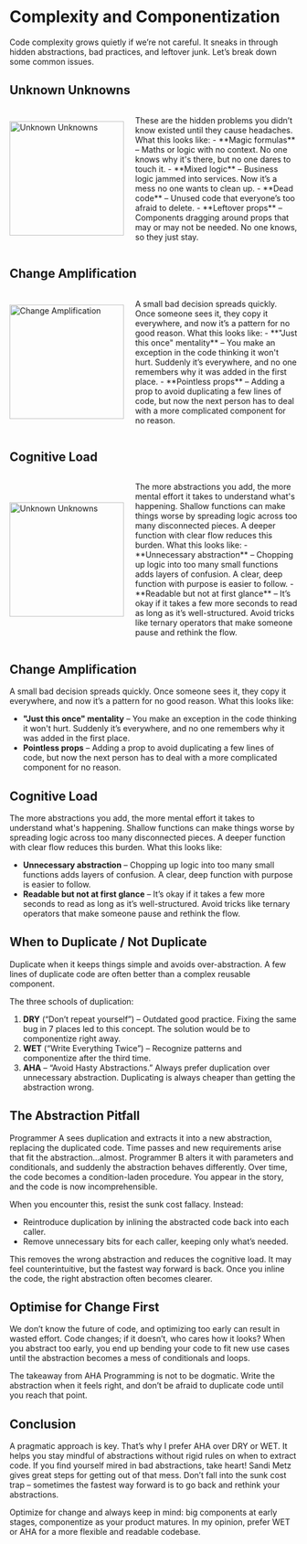 # Complexity and Componentization

Code complexity grows quietly if we’re not careful. It sneaks in through hidden abstractions, bad practices, and leftover junk. Let’s break down some common issues.

## Unknown Unknowns

<div style="display: flex; align-items: center;">
  <img src="https://bank.cellar-c2.services.clever-cloud.com/file/project/2bcc599a6d3448cac599dbf86985b947/5w7z54.jpg" alt="Unknown Unknowns" style="width: 200px; margin-right: 20px;">
  <p>
    These are the hidden problems you didn’t know existed until they cause headaches. What this looks like:
    - **Magic formulas** – Maths or logic with no context. No one knows why it's there, but no one dares to touch it.
    - **Mixed logic** – Business logic jammed into services. Now it’s a mess no one wants to clean up.
    - **Dead code** – Unused code that everyone’s too afraid to delete.
    - **Leftover props** – Components dragging around props that may or may not be needed. No one knows, so they just stay.
  </p>
</div>

## Change Amplification

<div style="display: flex; align-items: center;">
  <img src="https://bank.cellar-c2.services.clever-cloud.com/file/project/2512276ef192d2fad1188985b14b49f6/DALL%C2%B7E%202024-10-02%2015.58.28%20-%20A%20humorous%20but%20meaningful%20meme%20illustrating%20%27Change%20Amplification%27%20in%20software%20development.%20Show%20a%20domino%20effect%20where%20the%20first%20small%20domino%20is%20label.webp" alt="Change Amplification" style="width: 200px; margin-right: 20px;">
  <p>
    A small bad decision spreads quickly. Once someone sees it, they copy it everywhere, and now it’s a pattern for no good reason. What this looks like:
    - **"Just this once" mentality** – You make an exception in the code thinking it won't hurt. Suddenly it’s everywhere, and no one remembers why it was added in the first place.
    - **Pointless props** – Adding a prop to avoid duplicating a few lines of code, but now the next person has to deal with a more complicated component for no reason.
  </p>
</div>

## Cognitive Load

<div style="display: flex; align-items: center;">
  <img src="https://bank.cellar-c2.services.clever-cloud.com/file/project/76cdac59a9389cef53e81be3c4eedb4c/DALL%C2%B7E%202024-10-02%2015.51.41%20-%20A%20meme%20illustrating%20cognitive%20load%20in%20software%20development.%20Show%20a%20developer%20sitting%20at%20their%20desk%2C%20with%20their%20brain%20exploding%20from%20too%20many%20thought%20b.webp" alt="Unknown Unknowns" style="width: 200px; margin-right: 20px;" alt="Cognitive Load" style="width: 200px; margin-right: 20px;">
  <p>
    The more abstractions you add, the more mental effort it takes to understand what's happening. Shallow functions can make things worse by spreading logic across too many disconnected pieces. A deeper function with clear flow reduces this burden. What this looks like:
    - **Unnecessary abstraction** – Chopping up logic into too many small functions adds layers of confusion. A clear, deep function with purpose is easier to follow.
    - **Readable but not at first glance** – It’s okay if it takes a few more seconds to read as long as it’s well-structured. Avoid tricks like ternary operators that make someone pause and rethink the flow.
  </p>
</div>

## Change Amplification

A small bad decision spreads quickly. Once someone sees it, they copy it everywhere, and now it’s a pattern for no good reason. What this looks like:

- **"Just this once" mentality** – You make an exception in the code thinking it won't hurt. Suddenly it’s everywhere, and no one remembers why it was added in the first place.
- **Pointless props** – Adding a prop to avoid duplicating a few lines of code, but now the next person has to deal with a more complicated component for no reason.

## Cognitive Load

The more abstractions you add, the more mental effort it takes to understand what's happening. Shallow functions can make things worse by spreading logic across too many disconnected pieces. A deeper function with clear flow reduces this burden. What this looks like:

- **Unnecessary abstraction** – Chopping up logic into too many small functions adds layers of confusion. A clear, deep function with purpose is easier to follow.
- **Readable but not at first glance** – It’s okay if it takes a few more seconds to read as long as it’s well-structured. Avoid tricks like ternary operators that make someone pause and rethink the flow.

## When to Duplicate / Not Duplicate

Duplicate when it keeps things simple and avoids over-abstraction. A few lines of duplicate code are often better than a complex reusable component.

The three schools of duplication:

1. **DRY** (“Don’t repeat yourself”) – Outdated good practice. Fixing the same bug in 7 places led to this concept. The solution would be to componentize right away.
2. **WET** (“Write Everything Twice”) – Recognize patterns and componentize after the third time.
3. **AHA** – “Avoid Hasty Abstractions.” Always prefer duplication over unnecessary abstraction. Duplicating is always cheaper than getting the abstraction wrong.

## The Abstraction Pitfall

Programmer A sees duplication and extracts it into a new abstraction, replacing the duplicated code. Time passes and new requirements arise that fit the abstraction…almost. Programmer B alters it with parameters and conditionals, and suddenly the abstraction behaves differently. Over time, the code becomes a condition-laden procedure. You appear in the story, and the code is now incomprehensible.

When you encounter this, resist the sunk cost fallacy. Instead:

- Reintroduce duplication by inlining the abstracted code back into each caller.
- Remove unnecessary bits for each caller, keeping only what’s needed.

This removes the wrong abstraction and reduces the cognitive load. It may feel counterintuitive, but the fastest way forward is back. Once you inline the code, the right abstraction often becomes clearer.

## Optimise for Change First

We don’t know the future of code, and optimizing too early can result in wasted effort. Code changes; if it doesn’t, who cares how it looks? When you abstract too early, you end up bending your code to fit new use cases until the abstraction becomes a mess of conditionals and loops.

The takeaway from AHA Programming is not to be dogmatic. Write the abstraction when it feels right, and don’t be afraid to duplicate code until you reach that point.

## Conclusion

A pragmatic approach is key. That’s why I prefer AHA over DRY or WET. It helps you stay mindful of abstractions without rigid rules on when to extract code. If you find yourself mired in bad abstractions, take heart! Sandi Metz gives great steps for getting out of that mess. Don’t fall into the sunk cost trap – sometimes the fastest way forward is to go back and rethink your abstractions.

Optimize for change and always keep in mind: big components at early stages, componentize as your product matures. In my opinion, prefer WET or AHA for a more flexible and readable codebase.

